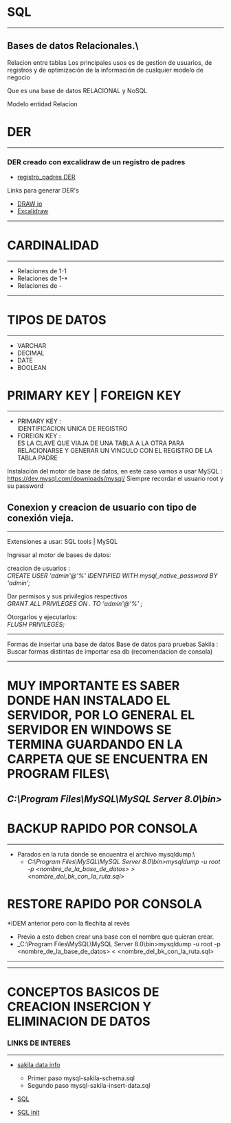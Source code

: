 # SQL
---


Bases de datos Relacionales.\
---

Relacion entre tablas 
Los principales usos es de gestion de usuarios, de registros y de optimización de la información de cualquier modelo de negocio

Que es una base de datos RELACIONAL y NoSQL


Modelo entidad Relacion

# DER
---
### DER creado con excalidraw de un registro de padres
- [registro_padres DER](https://excalidraw.com/#json=WiL6iyOHNwNUrViUIgEoM,YDzDurlYuSUSCG0z4Mfg1g)


Links para generar DER's
- [DRAW io](https://app.diagrams.net/)
- [Excalidraw](https://excalidraw.com/)
---

# CARDINALIDAD
---
- Relaciones de 1-1
- Relaciones de 1-*
- Relaciones de *-*
---

# TIPOS DE DATOS
---
- VARCHAR
- DECIMAL
- DATE
- BOOLEAN

# PRIMARY KEY | FOREIGN KEY 
---

- PRIMARY KEY :\
IDENTIFICACION UNICA DE REGISTRO 
- FOREIGN KEY :\
ES LA CLAVE QUE VIAJA DE UNA TABLA A LA OTRA PARA RELACIONARSE Y GENERAR UN VINCULO CON EL REGISTRO DE LA TABLA PADRE

Instalación del motor de base de datos, en este caso vamos a usar MySQL : 
https://dev.mysql.com/downloads/mysql/
Siempre recordar el usuario root y su password


## Conexion y creacion de usuario con tipo de conexión vieja.
--- 

Extensiones a usar: 
SQL tools | MySQL 

Ingresar al motor de bases de datos: 

creacion de usuarios :\
_CREATE USER 'admin'@'%' IDENTIFIED WITH mysql_native_password BY 'admin';_

Dar permisos y sus privilegios respectivos\
_GRANT ALL PRIVILEGES ON *.* TO 'admin'@'%' ;_

Otorgarlos y ejecutarlos:\
_FLUSH PRIVILEGES;_

---
Formas de insertar una base de datos
Base de datos para pruebas
Sakila : 
Buscar formas distintas de importar esa db (recomendacion de consola)


---
# MUY IMPORTANTE ES SABER DONDE HAN INSTALADO EL SERVIDOR, POR LO GENERAL EL SERVIDOR EN WINDOWS SE TERMINA GUARDANDO EN LA CARPETA QUE SE ENCUENTRA EN PROGRAM FILES\
_C:\Program Files\MySQL\MySQL Server 8.0\bin>_
---
# BACKUP RAPIDO POR CONSOLA
---
* Parados en la ruta donde se encuentra el archivo mysqldump:\
  - _C:\Program Files\MySQL\MySQL Server 8.0\bin>mysqldump -u root -p <nombre_de_la_base_de_datos> > <nombre_del_bk_con_la_ruta.sql>_


# RESTORE RAPIDO POR CONSOLA
*IDEM anterior pero con la flechita al revés
  - Previo a esto deben crear una base con el nombre que quieran crear.
  - _C:\Program Files\MySQL\MySQL Server 8.0\bin>mysqldump -u root -p <nombre_de_la_base_de_datos> < <nombre_del_bk_con_la_ruta.sql>
---

---

# CONCEPTOS BASICOS DE CREACION INSERCION Y ELIMINACION DE DATOS


### LINKS DE INTERES
---

- [sakila data info](https://github.com/jOOQ/sakila)
  - Primer paso mysql-sakila-schema.sql
  - Segundo paso mysql-sakila-insert-data.sql
  
 - [SQL](https://www.youtube.com/watch?v=uUdKAYl-F7g)
 - [SQL init](https://www.youtube.com/watch?v=e8gaffa3Ca8)
